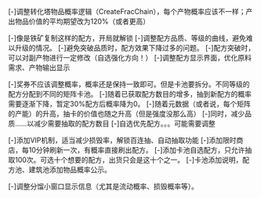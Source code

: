 ﻿[-]调整转化塔物品概率逻辑（CreateFracChain），每个产物概率应该不一样；产出物品价值的平均期望改为120%（或者更高）

[-]像是铁矿复制这样的配方，开局就解锁
[-]调整配方品质、等级的曲线，避免难以升级的情况。
[-]避免突破品质时，配方效果下降过多的问题。
[-]配方突破时，可以对副产物进行一定修改（自选强化方向！）
[-]调整配方显示界面，优化原料需求、产物输出显示

[-]奖券不应该调整概率，概率还是保持一致即可。但是卡池要拆分。不同等级的配方分配到不同的矩阵卡池。
[-]随着已获取配方数目的增多，抽到新配方的概率需要逐渐下降，暂定30%配方后概率降为0。
[-]随着元数据（或者说，每个矩阵的产能）的升高，抽卡的价值也随之升高（但是强度没那么高）
[-]同时，减少品质……以减少需要抽取的配方数目
[-]自选优先配方。。。可能需要调整

[-]添加VIP机制，适当减少损毁率，解锁百连抽、自动抽取功能
[-]添加限时商店，每10分钟刷新一次，有概率直接刷出配方。
[-]添加卡池自选配方，只允许抽取100次。可选十个想要的配方，出货只会是这十个之一。
[-]卡池添加说明，配方池、建筑池添加物品概率公示。

[-]调整分馏小窗口显示信息（尤其是流动概率、损毁概率等）。